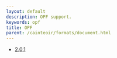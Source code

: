 ```yaml
---
layout: default
description: OPF support.
keywords: opf
title: OPF
parent: /cainteoir/formats/document.html
---
```


*  [2.0.1](opf201)

